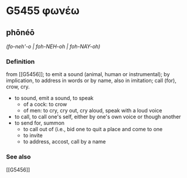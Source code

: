 # G5455 φωνέω

## phōnéō

_(fo-neh'-o | foh-NEH-oh | foh-NAY-oh)_

### Definition

from [[G5456]]; to emit a sound (animal, human or instrumental); by implication, to address in words or by name, also in imitation; call (for), crow, cry.

- to sound, emit a sound, to speak
  - of a cock: to crow
  - of men: to cry, cry out, cry aloud, speak with a loud voice
- to call, to call one's self, either by one's own voice or though another
- to send for, summon
  - to call out of (i.e., bid one to quit a place and come to one
  - to invite
  - to address, accost, call by a name

### See also

[[G5456]]

